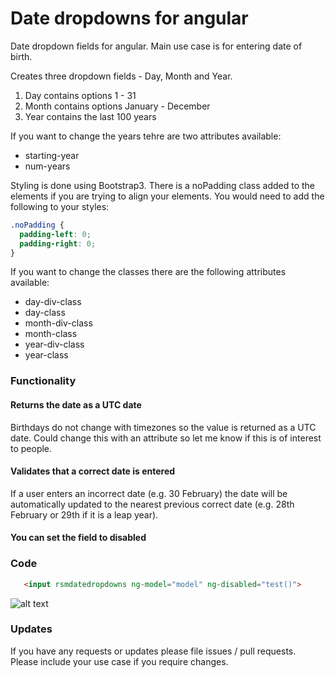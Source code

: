 # Date dropdowns for angular

Date dropdown fields for angular. Main use case is for entering date of birth.

Creates three dropdown fields - Day, Month and Year.

1. Day contains options 1 - 31
2. Month contains options January - December
3. Year contains the last 100 years

If you want to change the years tehre are two attributes available:
* starting-year
* num-years

Styling is done using Bootstrap3. There is a noPadding class added to the elements if you are trying to align your elements. You would need to add the following to your styles:
```css
.noPadding {
  padding-left: 0;
  padding-right: 0;
}
```

If you want to change the classes there are the following attributes available:
* day-div-class
* day-class
* month-div-class
* month-class
* year-div-class
* year-class


### Functionality
#### Returns the date as a UTC date
Birthdays do not change with timezones so the value is returned as a UTC date. Could change this with an attribute so let me know if this is of interest to people.

#### Validates that a correct date is entered
If a user enters an incorrect date (e.g. 30 February) the date will be automatically updated to the nearest previous correct date (e.g. 28th February or 29th if it is a leap year).

#### You can set the field to disabled

### Code

```html
   <input rsmdatedropdowns ng-model="model" ng-disabled="test()">
```
![alt text](http://i43.tinypic.com/2vuk8ax.png "Dropdowns")


### Updates
If you have any requests or updates please file issues / pull requests. Please include your use case if you require changes.
